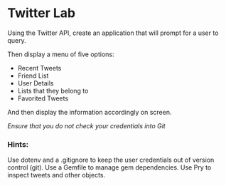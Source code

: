 # Twitter Lab

Using the Twitter API, create an application that will prompt for a user to query. 

Then display a menu of five options:

- Recent Tweets
- Friend List
- User Details
- Lists that they belong to
- Favorited Tweets

And then display the information accordingly on screen. 

*Ensure that you do not check your credentials into Git*

### Hints: 

Use dotenv and a .gitignore to keep the user credentials out of version control (git).
Use a Gemfile to manage gem dependencies.
Use Pry to inspect tweets and other objects. 
